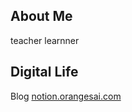 


## About Me

teacher
learnner 

## Digital Life



Blog [notion.orangesai.com](https://hemin.live)

